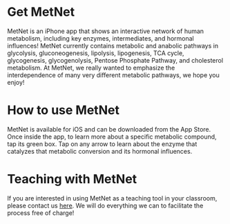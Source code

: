 # Get MetNet
MetNet is an iPhone app that shows an interactive network of human metabolism, including key enzymes, intermediates, and hormonal influences! MetNet currently contains metabolic and anabolic pathways in glycolysis, gluconeogenesis, lipolysis, lipogenesis, TCA cycle, glycogenesis, glycogenolysis, Pentose Phosphate Pathway, and cholesterol metabolism. At MetNet, we really wanted to emphasize the interdependence of many very different metabolic pathways, we hope you enjoy!

# How to use MetNet
MetNet is available for iOS and can be downloaded from the App Store. Once inside the app, to learn more about a specific metabolic compound, tap its green box. Tap on any arrow to learn about the enzyme that catalyzes that metabolic conversion and its hormonal influences.

# Teaching with MetNet
If you are interested in using MetNet as a teaching tool in your classroom, please contact us [here](https://goo.gl/forms/4T8HIbKcxiWdPMgC3). We will do everything we can to facilitate the process free of charge!
